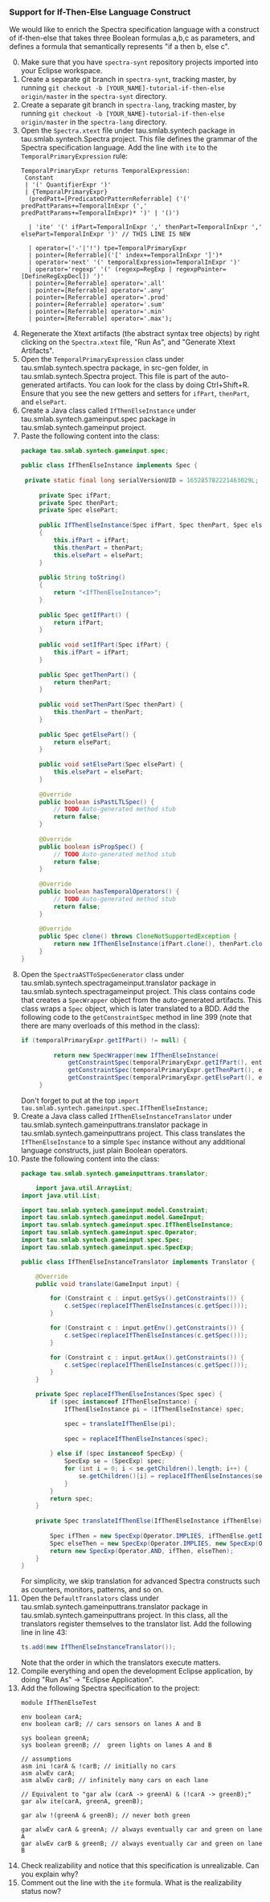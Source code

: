 ### Support for If-Then-Else Language Construct

We would like to enrich the Spectra specification language with a construct of if-then-else that takes three Boolean formulas a,b,c as parameters, and defines a formula that semantically represents "if a then b, else c".

0. Make sure that you have `spectra-synt` repository projects imported into your Eclipse workspace.
1. Create a separate git branch in `spectra-synt`, tracking master, by running `git checkout -b [YOUR_NAME]-tutorial-if-then-else origin/master` in the `spectra-synt` directory.
2. Create a separate git branch in `spectra-lang`, tracking master, by running `git checkout -b [YOUR_NAME]-tutorial-if-then-else origin/master` in the `spectra-lang` directory.
3. Open the `Spectra.xtext` file under tau.smlab.syntech package in tau.smlab.syntech.Spectra project. This file defines the grammar of the Spectra specification language. Add the line with `ite` to the `TemporalPrimaryExpression` rule:
   ```abnf
   TemporalPrimaryExpr returns TemporalExpression:
	Constant
	| '(' QuantifierExpr ')'
	| {TemporalPrimaryExpr}
	 (predPatt=[PredicateOrPatternReferrable] ('(' predPattParams+=TemporalInExpr (',' predPattParams+=TemporalInExpr)* ')' | '()')
   
	 | 'ite' '(' ifPart=TemporalInExpr ',' thenPart=TemporalInExpr ',' elsePart=TemporalInExpr ')' // THIS LINE IS NEW
   
	 | operator=('-'|'!') tpe=TemporalPrimaryExpr
	 | pointer=[Referrable]('[' index+=TemporalInExpr ']')* 
	 | operator='next' '(' temporalExpression=TemporalInExpr ')'
	 | operator='regexp' '(' (regexp=RegExp | regexpPointer=[DefineRegExpDecl]) ')'
	 | pointer=[Referrable] operator='.all'
	 | pointer=[Referrable] operator='.any'
	 | pointer=[Referrable] operator='.prod'
	 | pointer=[Referrable] operator='.sum'
	 | pointer=[Referrable] operator='.min'
	 | pointer=[Referrable] operator='.max');
   ```
4. Regenerate the Xtext artifacts (the abstract syntax tree objects) by right clicking on the `Spectra.xtext` file, "Run As", and "Generate Xtext Artifacts".
5. Open the `TemporalPrimaryExpression` class under tau.smlab.syntech.spectra package, in src-gen folder, in tau.smlab.syntech.Spectra project. This file is part of the auto-generated artifacts. You can look for the class by doing Ctrl+Shift+R. Ensure that you see the new getters and setters for `ifPart`, `thenPart`, and `elsePart`.
6. Create a Java class called `IfThenElseInstance` under tau.smlab.syntech.gameinput.spec package in tau.smlab.syntech.gameinput project.
7. Paste the following content into the class:
   ```java
   package tau.smlab.syntech.gameinput.spec;
   
   public class IfThenElseInstance implements Spec {
  
  	private static final long serialVersionUID = 165285782221463029L;
  	
    	private Spec ifPart;
    	private Spec thenPart;
    	private Spec elsePart;
    
    	public IfThenElseInstance(Spec ifPart, Spec thenPart, Spec elsePart)
    	{
    		this.ifPart = ifPart;
    		this.thenPart = thenPart;
    		this.elsePart = elsePart;
    	}
    
    	public String toString()
    	{
    		return "<IfThenElseInstance>";
    	}
    
    	public Spec getIfPart() {
    		return ifPart;
    	}
    
    	public void setIfPart(Spec ifPart) {
    		this.ifPart = ifPart;
    	}
    
    	public Spec getThenPart() {
    		return thenPart;
    	}
    
    	public void setThenPart(Spec thenPart) {
    		this.thenPart = thenPart;
    	}
    
    	public Spec getElsePart() {
    		return elsePart;
    	}
    
    	public void setElsePart(Spec elsePart) {
    		this.elsePart = elsePart;
    	}
    
    	@Override
    	public boolean isPastLTLSpec() {
    		// TODO Auto-generated method stub
    		return false;
    	}
    
    	@Override
    	public boolean isPropSpec() {
    		// TODO Auto-generated method stub
    		return false;
    	}
    
    	@Override
    	public boolean hasTemporalOperators() {
    		// TODO Auto-generated method stub
    		return false;
    	}
    	
    	@Override
    	public Spec clone() throws CloneNotSupportedException {
    		return new IfThenElseInstance(ifPart.clone(), thenPart.clone(), elsePart.clone());
    	}
   }
   ```
8. Open the `SpectraASTToSpecGenerator` class under tau.smlab.syntech.spectragameinput.translator package in tau.smlab.syntech.spectragameinput project. This class contains code that creates a `SpecWrapper` object from the auto-generated artifacts. This class wraps a `Spec` object, which is later translated to a BDD. Add the following code to the `getConstraintSpec` method in line 399 (note that there are many overloads of this method in the class):
   ```java
   if (temporalPrimaryExpr.getIfPart() != null) {
			
			return new SpecWrapper(new IfThenElseInstance(
				getConstraintSpec(temporalPrimaryExpr.getIfPart(), entitiesMapper, tracer, predicateParamsList, patternVarsAndParams, constraintParamsValues).getSpec(), 
				getConstraintSpec(temporalPrimaryExpr.getThenPart(), entitiesMapper, tracer, predicateParamsList, patternVarsAndParams, constraintParamsValues).getSpec(), 
				getConstraintSpec(temporalPrimaryExpr.getElsePart(), entitiesMapper, tracer, predicateParamsList, patternVarsAndParams, constraintParamsValues).getSpec()));
		}
   ```
   Don't forget to put at the top `import tau.smlab.syntech.gameinput.spec.IfThenElseInstance;`
9. Create a Java class called `IfThenElseInstanceTranslator` under tau.smlab.syntech.gameinputtrans.translator package in tau.smlab.syntech.gameinputtrans project. This class translates the `IfThenElseInstance` to a simple `Spec` instance without any additional language constructs, just plain Boolean operators.
10. Paste the following content into the class:
    ```java
    package tau.smlab.syntech.gameinputtrans.translator;

    	import java.util.ArrayList;
	import java.util.List;
	
	import tau.smlab.syntech.gameinput.model.Constraint;
	import tau.smlab.syntech.gameinput.model.GameInput;
	import tau.smlab.syntech.gameinput.spec.IfThenElseInstance;
	import tau.smlab.syntech.gameinput.spec.Operator;
	import tau.smlab.syntech.gameinput.spec.Spec;
	import tau.smlab.syntech.gameinput.spec.SpecExp;

    public class IfThenElseInstanceTranslator implements Translator {

    	@Override
    	public void translate(GameInput input) {
    
    		for (Constraint c : input.getSys().getConstraints()) {
    			c.setSpec(replaceIfThenElseInstances(c.getSpec()));
    		}
    
    		for (Constraint c : input.getEnv().getConstraints()) {
    			c.setSpec(replaceIfThenElseInstances(c.getSpec()));
    		}
    
    		for (Constraint c : input.getAux().getConstraints()) {
    			c.setSpec(replaceIfThenElseInstances(c.getSpec()));
    		}
    	}
    
    	private Spec replaceIfThenElseInstances(Spec spec) {
    		if (spec instanceof IfThenElseInstance) {
    			IfThenElseInstance pi = (IfThenElseInstance) spec;
    
    			spec = translateIfThenElse(pi);
    			
    			spec = replaceIfThenElseInstances(spec);
    			
    		} else if (spec instanceof SpecExp) {
    			SpecExp se = (SpecExp) spec;
    			for (int i = 0; i < se.getChildren().length; i++) {
    				se.getChildren()[i] = replaceIfThenElseInstances(se.getChildren()[i]);
    			}
    		}
    		return spec;
    	}
    	
    	private Spec translateIfThenElse(IfThenElseInstance ifThenElse) {
    		
    		Spec ifThen = new SpecExp(Operator.IMPLIES, ifThenElse.getIfPart(), ifThenElse.getThenPart());
    		Spec elseThen = new SpecExp(Operator.IMPLIES, new SpecExp(Operator.NOT, ifThenElse.getIfPart()), ifThenElse.getElsePart());
    		return new SpecExp(Operator.AND, ifThen, elseThen);
    	}
    }
    ```
    For simplicity, we skip translation for advanced Spectra constructs such as counters, monitors, patterns, and so on.
11. Open the `DefaultTranslators` class under tau.smlab.syntech.gameinputtrans.translator package in tau.smlab.syntech.gameinputtrans project. In this class, all the translators register themselves to the translator list. Add the following line in line 43:
    ```java
    ts.add(new IfThenElseInstanceTranslator());
    ```
    Note that the order in which the translators execute matters.
12. Compile everything and open the development Eclipse application, by doing "Run As" -> "Eclipse Application".
13. Add the following Spectra specification to the project:
    ```
    module IfThenElseTest

    env boolean carA; 
    env boolean carB; // cars sensors on lanes A and B
    
    sys boolean greenA; 
    sys boolean greenB; //  green lights on lanes A and B
    
    // assumptions
    asm ini !carA & !carB; // initially no cars
    asm alwEv carA; 
    asm alwEv carB; // infinitely many cars on each lane
    
    // Equivalent to "gar alw (carA -> greenA) & (!carA -> greenB);"
    gar alw ite(carA, greenA, greenB);
    
    gar alw !(greenA & greenB); // never both green
    
    gar alwEv carA & greenA; // always eventually car and green on lane A
    gar alwEv carB & greenB; // always eventually car and green on lane B
    ```
14. Check realizability and notice that this specification is unrealizable. Can you explain why?
15. Comment out the line with the `ite` formula. What is the realizability status now?
